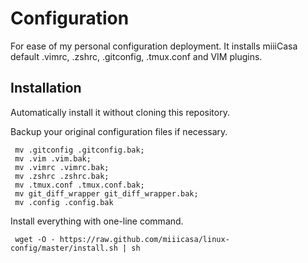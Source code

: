 Configuration
==========================
For ease of my personal configuration deployment.
It installs miiiCasa default .vimrc, .zshrc, .gitconfig, .tmux.conf and VIM plugins.

Installation
------------
Automatically install it without cloning this repository.

Backup your original configuration files if necessary.

     mv .gitconfig .gitconfig.bak;
     mv .vim .vim.bak;
     mv .vimrc .vimrc.bak;
     mv .zshrc .zshrc.bak;
     mv .tmux.conf .tmux.conf.bak;
     mv git_diff_wrapper git_diff_wrapper.bak;
     mv .config .config.bak
     
Install everything with one-line command.

     wget -O - https://raw.github.com/miiicasa/linux-config/master/install.sh | sh
